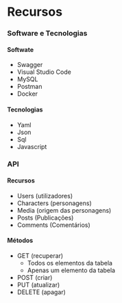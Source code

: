 # Recursos

### Software e Tecnologias
#### Softwate
- Swagger
- Visual Studio Code
- MySQL
- Postman
- Docker

#### Tecnologias
- Yaml
- Json
- Sql
- Javascript

### API
#### Recursos
- Users (utilizadores)
- Characters (personagens)
- Media (origem das personagens)
- Posts (Publicações)
- Comments (Comentários)

#### Métodos
- GET (recuperar)
  - Todos os elementos da tabela
  - Apenas um elemento da tabela
- POST (criar)
- PUT (atualizar)
- DELETE (apagar)

